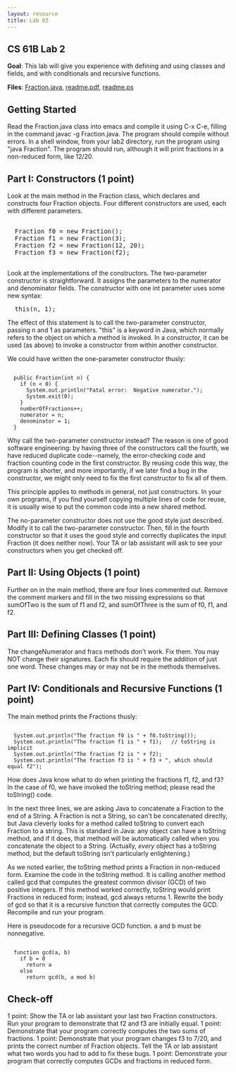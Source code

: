 ```yaml
---
layout: resource
title: Lab 02
---
```

CS 61B  Lab 2
--------------

**Goal**:  This lab will give you experience with defining and using classes and
fields, and with conditionals and recursive functions.

**Files**: <a href="Fraction.java">Fraction.java</a>, <a href="readme.pdf" target="blank">readme.pdf</a>, <a href="readme.ps" target="blank">readme.ps</a>

Getting Started
---------------
Read the Fraction.java class into emacs and compile it using C-x C-e, filling
in the command javac -g Fraction.java.  The program should compile without
errors.  In a shell window, from your lab2 directory, run the program using
"java Fraction".  The program should run, although it will print fractions in
a non-reduced form, like 12/20.

Part I:  Constructors (1 point)
-------------------------------
Look at the main method in the Fraction class, which declares and constructs
four Fraction objects.  Four different constructors are used, each with
different parameters.

<pre>

  Fraction f0 = new Fraction();
  Fraction f1 = new Fraction(3);
  Fraction f2 = new Fraction(12, 20);
  Fraction f3 = new Fraction(f2);

</pre>

Look at the implementations of the constructors.  The two-parameter constructor
is straightforward.  It assigns the parameters to the numerator and denominator
fields.  The constructor with one int parameter uses some new syntax:

<pre>
  this(n, 1);
</pre>

The effect of this statement is to call the two-parameter constructor, passing
n and 1 as parameters.  "this" is a keyword in Java, which normally refers to
the object on which a method is invoked.  In a constructor, it can be used (as
above) to invoke a constructor from within another constructor.

We could have written the one-parameter constructor thusly:

<pre><code>
  public Fraction(int n) {
    if (n < 0) {
      System.out.println("Fatal error:  Negative numerator.");
      System.exit(0);
    }
    numberOfFractions++;
    numerator = n;
    denominator = 1;
  }
</code></pre>
Why call the two-parameter constructor instead?  The reason is one of good
software engineering:  by having three of the constructors call the fourth, we
have reduced duplicate code--namely, the error-checking code and fraction
counting code in the first constructor.  By reusing code this way, the program
is shorter, and more importantly, if we later find a bug in the constructor, we
might only need to fix the first constructor to fix all of them.

This principle applies to methods in general, not just constructors.  In your
own programs, if you find yourself copying multiple lines of code for reuse, it
is usually wise to put the common code into a new shared method.

The no-parameter constructor does not use the good style just described.
Modify it to call the two-parameter constructor.  Then, fill in the fourth
constructor so that it uses the good style and correctly duplicates the input
Fraction (it does neither now).  Your TA or lab assistant will ask to see your
constructors when you get checked off.

Part II:  Using Objects (1 point)
---------------------------------
Further on in the main method, there are four lines commented out.  Remove the
comment markers and fill in the two missing expressions so that sumOfTwo is the
sum of f1 and f2, and sumOfThree is the sum of f0, f1, and f2.

Part III:  Defining Classes (1 point)
-------------------------------------
The changeNumerator and fracs methods don't work.  Fix them.  You may NOT
change their signatures.  Each fix should require the addition of just one
word.  These changes may or may not be in the methods themselves.

Part IV:  Conditionals and Recursive Functions (1 point)
--------------------------------------------------------
The main method prints the Fractions thusly:
<pre><code>
  System.out.println("The fraction f0 is " + f0.toString()); 
  System.out.println("The fraction f1 is " + f1);   // toString is implicit
  System.out.println("The fraction f2 is " + f2);
  System.out.println("The fraction f3 is " + f3 + ", which should equal f2");
</code></pre>
How does Java know what to do when printing the fractions f1, f2, and f3?  In
the case of f0, we have invoked the toString method; please read the toString()
code.

In the next three lines, we are asking Java to concatenate a Fraction to the
end of a String.  A Fraction is not a String, so can't be concatenated
directly, but Java cleverly looks for a method called toString to convert each
Fraction to a string.  This is standard in Java:  any object can have a
toString method, and if it does, that method will be automatically called when
you concatenate the object to a String.  (Actually, _every_ object has a
toString method, but the default toString isn't particularly enlightening.)

As we noted earlier, the toString method prints a Fraction in non-reduced form.
Examine the code in the toString method.  It is calling another method called
gcd that computes the greatest common divisor (GCD) of two positive integers.
If this method worked correctly, toString would print Fractions in reduced
form; instead, gcd always returns 1.  Rewrite the body of gcd so that it is
a recursive function that correctly computes the GCD.  Recompile and run your
program.

Here is pseudocode for a recursive GCD function.  a and b must be nonnegative.
<pre><code>
  function gcd(a, b)
    if b = 0
      return a
    else
      return gcd(b, a mod b)
</code></pre>

Check-off
---------
1 point:  Show the TA or lab assistant your last two Fraction constructors.
          Run your program to demonstrate that f2 and f3 are initially equal.
1 point:  Demonstrate that your program correctly computes the two sums of
          fractions.
1 point:  Demonstrate that your program changes f3 to 7/20, and prints the
          correct number of Fraction objects.  Tell the TA or lab assistant
          what two words you had to add to fix these bugs.
1 point:  Demonstrate your program that correctly computes GCDs and fractions
          in reduced form.
